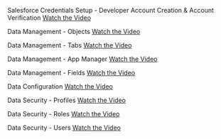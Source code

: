 Salesforce Credentials Setup - Developer Account Creation & Account Verification
[Watch the Video](https://drive.google.com/file/d/1H7qtDuPd0nh62P7fRM__bNH0VlEPW3Ex/view?usp=drive_link)

Data Management - Objects
[Watch the Video](https://drive.google.com/file/d/1UhW77FtGIVxzceLQKIMvH9KLVgm38iar/view?usp=drive_link)

Data Management - Tabs
[Watch the Video](https://drive.google.com/file/d/1-scOcJEyvNnehGisykp7dqu5pIPfp0Dq/view?usp=drive_link)

Data Management  - App Manager
[Watch the Video](https://drive.google.com/file/d/1jdq1CQV815OtI1mfxfxBto7HWqQZEN7F/view?usp=drive_link)

Data Management - Fields
[Watch the Video](https://drive.google.com/file/d/1WC5H-UtG8wrXITh9F4nYcCOCWZ-UnQEJ/view?usp=drive_link)

Data Configuration
[Watch the Video](https://drive.google.com/file/d/16HT7Qh2crg1KPDo9vwadCIHxE575tGPF/view?usp=drive_link)

Data Security - Profiles
[Watch the Video](https://drive.google.com/file/d/1JcwkZZpX56grPM2bDTBxvzRVUEeUjFuK/view?usp=drive_link)

Data Security - Roles
[Watch the Video](https://drive.google.com/file/d/10yavhiRNKGP87qkDzeGr53czo7sYnw41/view?usp=drive_link)

Data Security - Users
[Watch the Video](https://drive.google.com/file/d/1r7SZOL6Q69Gq9HVppdMfIoAtJyBYPxrs/view?usp=drive_link)
